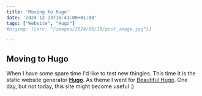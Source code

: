 ```yaml
---
title: 'Moving to Hugo'
date: '2024-12-23T16:43:00+01:00'
tags: ["Website", "Hugo"]
#bigimg: [{src: "/images/2024/06/10/post_image.jpg"}]

---
```


## Moving to Hugo
When I have some spare time I'd like to test new thingies.
This time it is the static website generator **[Hugo](https://gohugo.io)**. As theme I went for [Beautiful Hugo](https://github.com/halogenica/beautifulhugo).
One day, but not today, this site might become useful :)
